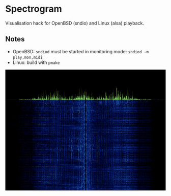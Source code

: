 # Spectrogram

Visualisation hack for OpenBSD (sndio) and Linux (alsa) playback.

## Notes

- OpenBSD: `sndiod` must be started in monitoring mode:
  `sndiod -m play,mon,midi`
- Linux: build with `pmake`

![spectrogram](spectrogram.png)

